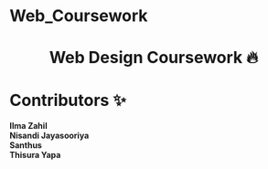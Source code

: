 # Web_Coursework

<h1 align="center"> Web Design Coursework 🔥 </h1>

# Contributors ✨

<b> Ilma Zahil</b><br/>
<b>Nisandi Jayasooriya</b><br/>
<b> Santhus </b><br/>
<b> Thisura Yapa </b>
